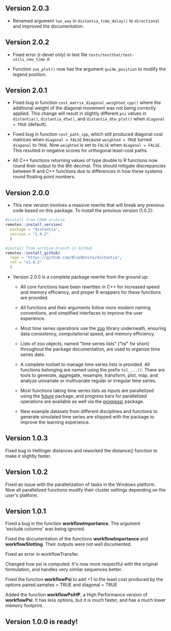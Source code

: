 ## Version 2.0.3

- Renamed argument `two_way` in `distantia_time_delay()` to `directional` and improved the documentation.

## Version 2.0.2

- Fixed error (r-devel only) in test file `tests/testthat/test-utils_new_time.R`

- Function `zoo_plot()` now has the argument `guide_position` to modify the legend position.

## Version 2.0.1

- Fixed bug in function `cost_matrix_diagonal_weighted_cpp()` where the additional weight of the diagonal movement was not being correctly applied. This change will result in slightly different `psi` values in `distantia()`, `distantia_dtw()`, and `distantia_dtw_plot()` when `diagonal = TRUE` (default).

- Fixed bug in function `cost_path_cpp`, which still produced diagonal cost matrices when `diagonal = FALSE` because `weighted = TRUE` turned `diagonal` to `TRUE`. Now `weighted` is set to `FALSE` when `diagonal = FALSE`. This resulted in negative scores for orthogonal least-cost paths.

- All C++ functions returning values of type double to R functions now round their output to the 8th decimal. This should mitigate discrepancies between R and C++ functions due to differences in how these systems round floating point numbers.

## Version 2.0.0

- This new version involves a massive rewrite that will break any previous code based on this package. To install the previous version (1.0.2):
  
```r
#install from CRAN archive
remotes::install_version(
  package = "distantia", 
  version = "1.0.2"
  )

#install from archive branch in GitHub
remotes::install_github(
  repo = "https://github.com/BlasBenito/distantia",
  ref = "v1.0.2"
  )
```

- Version 2.0.0 is a complete package rewrite from the ground up:

    - All core functions have been rewritten in C++ for increased speed and memory efficiency, and proper R wrappers for these functions are provided.
    
    - All functions and their arguments follow more modern naming conventions, and simplified interfaces to improve the user experience.
    
    - Most time series operations use the [zoo](https://CRAN.R-project.org/package=zoo) library underneath, ensuring data consistency, computational speed, and memory efficiency.
    
    - Lists of zoo objects, named "time series lists" ("tsl" for short) throughout the package documentation, are used to organize time series data.
    
    - A complete toolset to manage time series lists is provided. All functions belonging are named using the prefix `tsl_...()`. There are tools to generate, aggregate, resample, transform, plot, map, and analyze univariate or multivariate regular or irregular time series.
    
    - Most functions taking time series lists as inputs are parallelized using the [future](https://CRAN.R-project.org/package=future) package, and progress bars for parallelized operations are available as well via the [progressr](https://CRAN.R-project.org/package=progressr) package.
    
    - New example datasets from different disciplines and functions to generate simulated time series are shipped with the package to improve the learning experience.

## Version 1.0.3

Fixed bug in Hellinger distances and reworked the distance() function to make it slightly faster.

## Version 1.0.2

Fixed an issue with the parallelization of tasks in the Windows platform. Now all parallelized functions modify their cluster settings depending on the user's platform.

## Version 1.0.1

Fixed a bug in the function **workflowImportance**. The argument 'exclude.columns' was being ignored.

Fixed the documentation of the functions **workflowImportance** and **workflowSlotting**. Their outputs were not well documented.

Fixed an error in workflowTransfer.

Changed how psi is computed. It's now more respectful with the original formulation, and handles very similar sequences better.

Fixed the function **workflowPsi** to add +1 to the least cost produced by the options paired.samples = TRUE and diagonal = TRUE

Added the function **workflowPsiHP**, a High Performance version of **workflowPsi**. It has less options, but it is much faster, and has a much lower memory footprint.

## Version 1.0.0 is ready!


